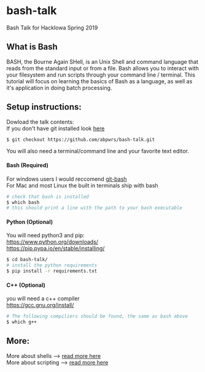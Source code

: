 # bash-talk
Bash Talk for HackIowa Spring 2019   

## What is Bash
BASH, the Bourne Again SHell, is an Unix Shell and command language that reads from the standard input or from a file. Bash allows you to interact with your filesystem and run scripts through your command line / terminal. This tutorial will focus on learning the basics of Bash as a language, as well as it's application in doing batch processing. 

## Setup instructions:  

Dowload the talk contents:  
If you don't have git installed look [here](https://github.com/abpwrs/git-talk/blob/master/README.md)
```bash  
$ git checkout https://github.com/abpwrs/bash-talk.git  
```     
You will also need a terminal/command line and your favorite text editor.  

#### Bash (Required)   
For windows users I would reccomend [git-bash](https://git-scm.com/downloads)   
For Mac and most Linux the built in terminals ship with bash  
```bash
# check that bash is installed
$ which bash
# this should print a line with the path to your bash executable
```   

#### Python (Optional) 
You will need python3 and pip:   
https://www.python.org/downloads/    
https://pip.pypa.io/en/stable/installing/       
```bash    
$ cd bash-talk/  
# install the python requirements
$ pip install -r requirements.txt  
```  
  
#### C++ (Optional)    
you will need a c++ compiler      
https://gcc.gnu.org/install/       
```bash     
# The following compiliers should be found, the same as bash above    
$ which g++    
```     

## More:    
More about shells --> [read more here](http://www.ibm.com/developerworks/linux/library/l-linux-shells/index.html)      
More about scripting --> [read more here](http://www.tldp.org/LDP/abs/html/index.html)     




